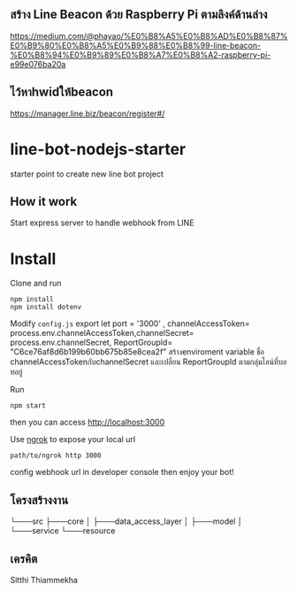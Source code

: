 ## สร้าง Line Beacon ด้วย Raspberry Pi ตามลิงค์ด้านล่าง
https://medium.com/@phayao/%E0%B8%A5%E0%B8%AD%E0%B8%87%E0%B9%80%E0%B8%A5%E0%B9%88%E0%B8%99-line-beacon-%E0%B8%94%E0%B9%89%E0%B8%A7%E0%B8%A2-raspberry-pi-e99e076ba20a


## ไว้หาhwidให้beacon
https://manager.line.biz/beacon/register#/

# line-bot-nodejs-starter
starter point to create new line bot project

## How it work
Start express server to handle webhook from LINE

# Install
Clone and run
```
npm install
npm install dotenv
```
Modify `config.js`
 export  let port = '3000' ,
 channelAccessToken= process.env.channelAccessToken,channelSecret= process.env.channelSecret,
  ReportGroupId= "C6ce76af8d6b199b60bb675b85e8cea2f"
สร้างenviroment variable ชื่อ channelAccessTokenกับchannelSecret และเปลี่ยน ReportGroupId ตามกลุ่มไลน์ที่บอทอยู่

Run
```
npm start
```
then you can access [http://localhost:3000](http://localhost:3000)

Use [ngrok](https://ngrok.com/) to expose your local url
```
path/to/ngrok http 3000
``` 

config webhook url in developer console then enjoy your bot!


## โครงสร้างงาน
└───src
    ├───core
    │   ├───data_access_layer
    │   ├───model
    │   └───service
    └───resource
    
    
## เครคิต
Sitthi Thiammekha

